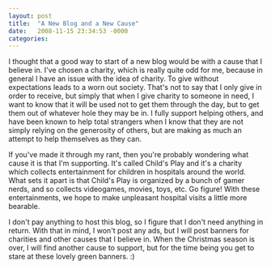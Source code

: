 ```yaml
---
layout: post
title:  "A New Blog and a New Cause"
date:   2008-11-15 23:34:53 -0000
categories:
---
```


I thought that a good way to start of a new blog would be with a cause that I believe in. I've chosen a charity, which is really quite odd for me, because in general I have an issue with the idea of charity. To give without expectations leads to a worn out society. That's not to say that I only give in order to receive, but simply that when I give charity to someone in need, I want to know that it will be used not to get them through the day, but to get them out of whatever hole they may be in. I fully support helping others, and have been known to help total strangers when I know that they are not simply relying on the generosity of others, but are making as much an attempt to help themselves as they can.

If you've made it through my rant, then you're probably wondering what cause it is that I'm supporting. It's called Child's Play and it's a charity which collects entertainment for children in hospitals around the world. What sets it apart is that Child's Play is organized by a bunch of gamer nerds, and so collects videogames, movies, toys, etc. Go figure! With these entertainments, we hope to make unpleasant hospital visits a little more bearable.

I don't pay anything to host this blog, so I figure that I don't need anything in return. With that in mind, I won't post any ads, but I will post banners for charities and other causes that I believe in. When the Christmas season is over, I will find another cause to support, but for the time being you get to stare at these lovely green banners. :)

